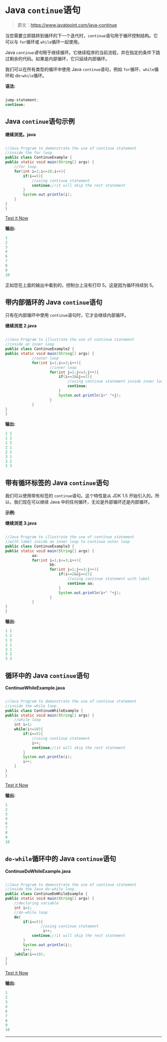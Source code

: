 # Java `continue`语句

> 原文：<https://www.javatpoint.com/java-continue>

当您需要立即跳转到循环的下一个迭代时，`continue`语句用于循环控制结构。它可以与 `for`循环或 `while`循环一起使用。

Java *`continue`语句*用于继续循环。它继续程序的当前流程，并在指定的条件下跳过剩余的代码。如果是内部循环，它只延续内部循环。

我们可以在所有类型的循环中使用 Java `continue`语句，例如 `for`循环、`while`循环和 do-`while`循环。

**语法:**

```java

jump-statement;  
continue; 

```

## Java `continue`语句示例

**继续浏览。java**

```java

//Java Program to demonstrate the use of continue statement
//inside the for loop.
public class ContinueExample {
public static void main(String[] args) {
    //for loop
    for(int i=1;i<=10;i++){
    	if(i==5){
    	    //using continue statement
    		continue;//it will skip the rest statement
    	}
    	System.out.println(i);
    }
}
}

```

[Test it Now](https://compiler.javatpoint.com/opr/test.jsp?filename=ContinueExample)

**输出:**

```java
1
2
3
4
6
7
8
9
10

```

正如您在上面的输出中看到的，控制台上没有打印 5。这是因为循环持续到 5。

## 带内部循环的 Java `continue`语句

只有在内部循环中使用 `continue`语句时，它才会继续内部循环。

**继续浏览 2.java**

```java

//Java Program to illustrate the use of continue statement
//inside an inner loop
public class ContinueExample2 {
public static void main(String[] args) {
            //outer loop
	        for(int i=1;i<=3;i++){  
	                //inner loop
	                for(int j=1;j<=3;j++){  
	                    if(i==2&&j==2){  
	                        //using continue statement inside inner loop
	                        continue;  
	                    }  
	                    System.out.println(i+" "+j);  
	                }  
	        }  
}
}

```

**输出:**

```java
1 1
1 2
1 3
2 1
2 3
3 1
3 2
3 3

```

## 带有循环标签的 Java `continue`语句

我们可以使用带有标签的 `continue`语句。这个特性是从 JDK 1.5 开始引入的。所以，我们现在可以继续 Java 中的任何循环，无论是外部循环还是内部循环。

**示例:**

**继续浏览 3.java**

```java

//Java Program to illustrate the use of continue statement
//with label inside an inner loop to continue outer loop
public class ContinueExample3 {
public static void main(String[] args) {
            aa:
	        for(int i=1;i<=3;i++){  
	                bb:
	                for(int j=1;j<=3;j++){  
	                    if(i==2&&j==2){  
	                        //using continue statement with label
	                        continue aa;  
	                    }  
	                    System.out.println(i+" "+j);  
	                }  
	        }  
}
}

```

**输出:**

```java
1 1
1 2
1 3
2 1
3 1
3 2
3 3

```

## 循环中的 Java `continue`语句

**ContinueWhileExample.java**

```java

//Java Program to demonstrate the use of continue statement
//inside the while loop.
public class ContinueWhileExample {
public static void main(String[] args) {
    //while loop
    int i=1;
    while(i<=10){
        if(i==5){
    	    //using continue statement
            i++;
    		continue;//it will skip the rest statement
    	}
    	System.out.println(i);
        i++;
    }
}
}

```

[Test it Now](https://compiler.javatpoint.com/opr/test.jsp?filename=ContinueWhileExample)

**输出:**

```java
1
2
3
4
6
7
8
9
10

```

## `do-while`循环中的 Java `continue`语句

**ContinueDoWhileExample.java**

```java

//Java Program to demonstrate the use of continue statement
//inside the Java do-while loop.
public class ContinueDoWhileExample {
public static void main(String[] args) {
    //declaring variable
    int i=1;
    //do-while loop
    do{
        if(i==5){
    	        //using continue statement
                 i++;
    		continue;//it will skip the rest statement
    	}
    	System.out.println(i);
        i++;
    }while(i<=10);
}
}

```

[Test it Now](https://compiler.javatpoint.com/opr/test.jsp?filename=ContinueDoWhileExample)

**输出:**

```java
1
2
3
4
6
7
8
9
10

```

* * *